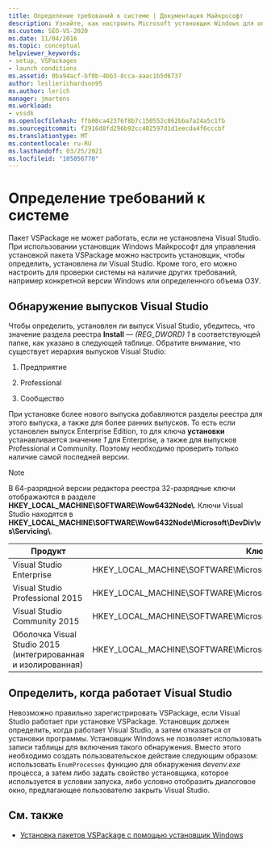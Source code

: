 ```yaml
---
title: Определение требований к системе | Документация Майкрософт
description: Узнайте, как настроить Microsoft установщик Windows для определения требований к системе, таких как установленный выпуск Visual Studio.
ms.custom: SEO-VS-2020
ms.date: 11/04/2016
ms.topic: conceptual
helpviewer_keywords:
- setup, VSPackages
- launch conditions
ms.assetid: 0ba94acf-bf0b-4bb3-8cca-aaac1b5d6737
author: leslierichardson95
ms.author: lerich
manager: jmartens
ms.workload:
- vssdk
ms.openlocfilehash: ffb00ca42376f8b7c150552c862bba7a24a5c1fb
ms.sourcegitcommit: f2916d8fd296b92cc402597d1d1eecda4f6cccbf
ms.translationtype: MT
ms.contentlocale: ru-RU
ms.lasthandoff: 03/25/2021
ms.locfileid: "105056770"
---
```

# <a name="detect-system-requirements"></a>Определение требований к системе
Пакет VSPackage не может работать, если не установлена Visual Studio. При использовании установщик Windows Майкрософт для управления установкой пакета VSPackage можно настроить установщик, чтобы определить, установлена ли Visual Studio. Кроме того, его можно настроить для проверки системы на наличие других требований, например конкретной версии Windows или определенного объема ОЗУ.

## <a name="detect-visual-studio-editions"></a>Обнаружение выпусков Visual Studio
 Чтобы определить, установлен ли выпуск Visual Studio, убедитесь, что значение раздела реестра **Install** — *(REG_DWORD) 1* в соответствующей папке, как указано в следующей таблице. Обратите внимание, что существует иерархия выпусков Visual Studio:

1. Предприятие

2. Professional

3. Сообщество

При установке более нового выпуска добавляются разделы реестра для этого выпуска, а также для более ранних выпусков. То есть если установлен выпуск Enterprise Edition, то для ключа **установки** устанавливается значение *1* для Enterprise, а также для выпусков Professional и Community. Поэтому необходимо проверить только наличие самой последней версии.

> [!NOTE]
> В 64-разрядной версии редактора реестра 32-разрядные ключи отображаются в разделе **HKEY_LOCAL_MACHINE\SOFTWARE\Wow6432Node\\**. Ключи Visual Studio находятся в **HKEY_LOCAL_MACHINE\SOFTWARE\Wow6432Node\Microsoft\DevDiv\vs\Servicing\\**.

|Продукт|Ключ|
|-------------|---------|
|Visual Studio Enterprise|HKEY_LOCAL_MACHINE\SOFTWARE\Microsoft\DevDiv\vs\Servicing\14.0\enterprise|
|Visual Studio Professional 2015|HKEY_LOCAL_MACHINE\SOFTWARE\Microsoft\DevDiv\vs\Servicing\14.0\professional|
|Visual Studio Community 2015|HKEY_LOCAL_MACHINE\SOFTWARE\Microsoft\DevDiv\vs\Servicing\14.0\community|
|Оболочка Visual Studio 2015 (интегрированная и изолированная)|HKEY_LOCAL_MACHINE\SOFTWARE\Microsoft\DevDiv\vs\Servicing\14.0\isoshell|

## <a name="detect-when-visual-studio-is-running"></a>Определить, когда работает Visual Studio
 Невозможно правильно зарегистрировать VSPackage, если Visual Studio работает при установке VSPackage. Установщик должен определить, когда работает Visual Studio, а затем отказаться от установки программы. Установщик Windows не позволяет использовать записи таблицы для включения такого обнаружения. Вместо этого необходимо создать пользовательское действие следующим образом: использовать `EnumProcesses` функцию для обнаружения *devenv.exe* процесса, а затем либо задать свойство установщика, которое используется в условии запуска, либо условно отобразить диалоговое окно, предлагающее пользователю закрыть Visual Studio.

## <a name="see-also"></a>См. также
- [Установка пакетов VSPackage с помощью установщик Windows](../../extensibility/internals/installing-vspackages-with-windows-installer.md)
